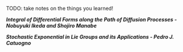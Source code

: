 TODO: take notes on the things you learned!

***Integral of Differential Forms along the Path of Diffusion Processes - Nobuyuki Ikeda and Shojiro Manabe*** 

***Stochastic Exponential in Lie Groups and its Applications - Pedro J. Catuogno***